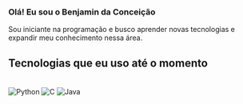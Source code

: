### Olá! Eu sou o Benjamin da Conceição

Sou iniciante na programação e busco aprender novas tecnologias e expandir meu conhecimento nessa área.

## Tecnologias que eu uso até o momento
<div style="display: incline_block"><br/>
    <img align="center" alt="Python" src="https://img.shields.io/badge/Python-3776AB?style=for-the-badge&logo=python&logoColor=white"/>
    <img align="center" alt="C" src="https://img.shields.io/badge/C-00599C?style=for-the-badge&logo=c&logoColor=white"/>
    <img align="center" alt="Java" src="https://img.shields.io/badge/Java-ED8B00?style=for-the-badge&logo=openjdk&logoColor=white"/>
</div>
